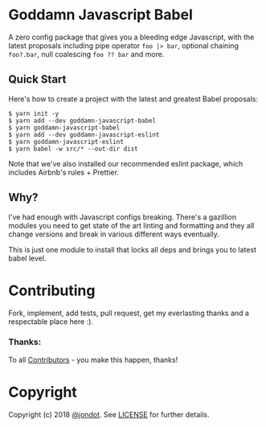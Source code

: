 # Goddamn Javascript Babel

A zero config package that gives you a bleeding edge Javascript, with the latest proposals including pipe operator `foo |> bar`, optional chaining `foo?.bar`, null coalescing `foo ?? bar` and more.


## Quick Start

Here's how to create a project with the latest and greatest Babel proposals:

```
$ yarn init -y
$ yarn add --dev goddamn-javascript-babel
$ yarn goddamn-javascript-babel
$ yarn add --dev goddamn-javascript-eslint
$ yarn goddamn-javascript-eslint
$ yarn babel -w src/* --out-dir dist
```
Note that we've also installed our recommended eslint package, which includes Airbnb's rules + Prettier.


## Why?

I've had enough with Javascript configs breaking. There's a gazillion modules you need
to get state of the art linting and formatting and they all change versions and break
in various different ways eventually.

This is just one module to install that locks all deps and brings you to latest
babel level.


# Contributing

Fork, implement, add tests, pull request, get my everlasting thanks and a respectable place here :).


### Thanks:

To all [Contributors](https://github.com/jondot/goddamn-javascript-babel/graphs/contributors) - you make this happen, thanks!


# Copyright

Copyright (c) 2018 [@jondot](http://twitter.com/jondot). See [LICENSE](LICENSE) for further details.
